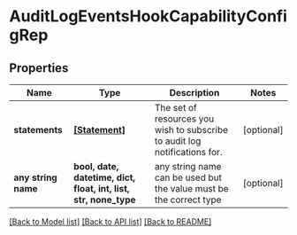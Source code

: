 # AuditLogEventsHookCapabilityConfigRep


## Properties
Name | Type | Description | Notes
------------ | ------------- | ------------- | -------------
**statements** | [**[Statement]**](Statement.md) | The set of resources you wish to subscribe to audit log notifications for. | [optional] 
**any string name** | **bool, date, datetime, dict, float, int, list, str, none_type** | any string name can be used but the value must be the correct type | [optional]

[[Back to Model list]](../README.md#documentation-for-models) [[Back to API list]](../README.md#documentation-for-api-endpoints) [[Back to README]](../README.md)


